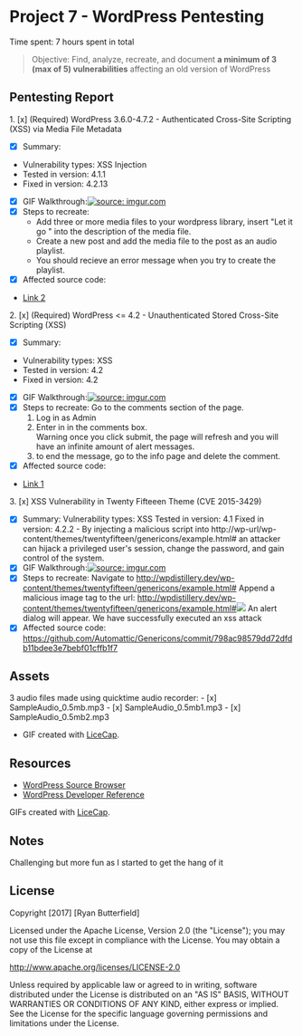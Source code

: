 # Project 7 - WordPress Pentesting

Time spent: 7 hours spent in total

> Objective: Find, analyze, recreate, and document **a minimum of 3 (max of 5) vulnerabilities** affecting an old version of WordPress

## Pentesting Report

1\. [x]  (Required) WordPress 3.6.0-4.7.2 - Authenticated Cross-Site Scripting (XSS) via Media File Metadata
- [x] Summary: 
- Vulnerability types: XSS Injection
- Tested in version: 4.1.1
- Fixed in version: 4.2.13
- [x] GIF Walkthrough:<a href="https://imgur.com/XAQ1OTz"><img src="https://i.imgur.com/XAQ1OTz.gif" title="source: imgur.com" /></a>
- [x] Steps to recreate: 
    - Add three or more media files to your wordpress library, insert "Let it go <noscript/><script>alert(document.cookie);</script>" into the description of the media file.
    - Create a new post and add the media file to the post as an audio playlist.
    - You should recieve an error message when you try to create the playlist.
- [x] Affected source code:
- [Link 2](https://github.com/WordPress/WordPress/commit/28f838ca3ee205b6f39cd2bf23eb4e5f52796bd7)


2\. [x]  (Required) WordPress <= 4.2 - Unauthenticated Stored Cross-Site Scripting (XSS)
- [x] Summary: 
- Vulnerability types: XSS
- Tested in version: 4.2
- Fixed in version: 4.2
- [x] GIF Walkthrough:<a href="https://imgur.com/Ba2rmj2"><img src="https://i.imgur.com/Ba2rmj2.gif" title="source: imgur.com" /></a>
- [x] Steps to recreate: Go to the comments section of the page. 
	 1) Log in as Admin
	 2) Enter in <script>while(1){alert(document.cookie);}</script> in the comments box.  
	  			Warning once you click submit, the page will refresh and you will have an infinite amount 
	 			of alert messages.
	3) to end the message, go to the info page and delete the comment.
- [x] Affected source code:
- [Link 1](https://compsecurityconcepts.wordpress.com/tag/cross-site-scripting/)

3\. [x] XSS Vulnerability in Twenty Fifteeen Theme (CVE 2015-3429)
- [x]  Summary:
			Vulnerability types: XSS
			Tested in version: 4.1
			Fixed in version: 4.2.2
			- By injecting a malicious script into 
			http://wp-url/wp-content/themes/twentyfifteen/genericons/example.html# an 
			attacker can hijack a privileged user's session, change the password, 
			and gain control of the system.
- [x] GIF Walkthrough:<a href="https://imgur.com/zIcJny1"><img src="https://i.imgur.com/zIcJny1.gif" title="source: imgur.com" /></a>
- [x] Steps to recreate:
			Navigate to http://wpdistillery.dev/wp-content/themes/twentyfifteen/genericons/example.html#
			Append a malicious image tag to the url: http://wpdistillery.dev/wp-content/themes/twentyfifteen/genericons/example.html#<img src=1 onerror=alert(1)>
			An alert dialog will appear. We have successfully executed an xss attack
- [x]  Affected source code:
			https://github.com/Automattic/Genericons/commit/798ac98579dd72dfdb11bdee3e7bebf01cffb1f7

## Assets
3 audio files made using quicktime audio recorder:
	- [x] SampleAudio_0.5mb.mp3
	- [x] SampleAudio_0.5mb1.mp3
	- [x] SampleAudio_0.5mb2.mp3
- GIF created with [LiceCap](http://www.cockos.com/licecap/).

## Resources

- [WordPress Source Browser](https://core.trac.wordpress.org/browser/)
- [WordPress Developer Reference](https://developer.wordpress.org/reference/)

GIFs created with [LiceCap](http://www.cockos.com/licecap/).

## Notes
Challenging but more fun as I started to get the hang of it

## License

Copyright [2017] [Ryan Butterfield]

Licensed under the Apache License, Version 2.0 (the "License");
you may not use this file except in compliance with the License.
You may obtain a copy of the License at

http://www.apache.org/licenses/LICENSE-2.0

Unless required by applicable law or agreed to in writing, software
distributed under the License is distributed on an "AS IS" BASIS,
WITHOUT WARRANTIES OR CONDITIONS OF ANY KIND, either express or implied.
See the License for the specific language governing permissions and
limitations under the License.
